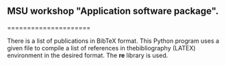 ## MSU workshop "Application software package".
=====================

There is a list of publications in BibTeX format. This Python program uses a given file to compile a list of references in thebibliography (LATEX) environment in the desired format. The **re** library is used.
